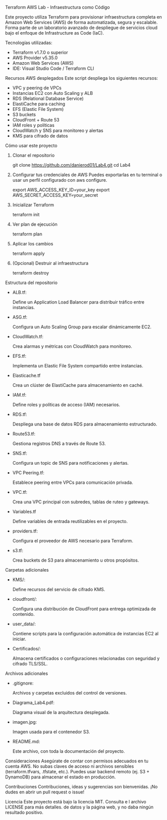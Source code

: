 Terraform AWS Lab - Infraestructura como Código

Este proyecto utiliza Terraform para provisionar infraestructura completa en Amazon Web Services (AWS) de forma automatizada, segura y escalable. Forma parte de un laboratorio avanzado de despliegue de servicios cloud bajo el enfoque de Infrastructure as Code (IaC).

Tecnologías utilizadas:
- Terraform v1.7.0 o superior
- AWS Provider v5.35.0
- Amazon Web Services (AWS)
- IDE: Visual Studio Code / Terraform CLI

Recursos AWS desplegados
Este script despliega los siguientes recursos:
-	VPC y peering de VPCs
-	Instancias EC2 con Auto Scaling y ALB
-	RDS (Relational Database Service)
-	ElastiCache para caching
-	EFS (Elastic File System)
-	S3 buckets
-	CloudFront + Route 53
-	IAM roles y políticas
-	CloudWatch y SNS para monitoreo y alertas
-	KMS para cifrado de datos

Cómo usar este proyecto
1.	Clonar el repositorio

	git clone https://github.com/danierod01/Lab4.git
	cd Lab4

2.	Configurar tus credenciales de AWS
Puedes exportarlas en tu terminal o usar un perfil configurado con aws configure.

	export AWS_ACCESS_KEY_ID=your_key
	export AWS_SECRET_ACCESS_KEY=your_secret

3.	Inicializar Terraform

	terraform init

4.	Ver plan de ejecución

	terraform plan

5.	Aplicar los cambios

	terraform apply

6.	(Opcional) Destruir al infraestructura

	terraform destroy


Estructura del repositorio


- ALB.tf: 

	Define un Application Load Balancer para distribuir tráfico entre instancias.

- ASG.tf:

	Configura un Auto Scaling Group para escalar dinámicamente EC2.

- CloudWatch.tf:

	Crea alarmas y métricas con CloudWatch para monitoreo.

- EFS.tf:

	Implementa un Elastic File System compartido entre instancias.

- Elasticache.tf

	Crea un clúster de ElastiCache para almacenamiento en caché.

- IAM.tf:

	Define roles y políticas de acceso (IAM) necesarios.

- RDS.tf:

	Despliega una base de datos RDS para almacenamiento estructurado.

- Route53.tf:

	Gestiona registros DNS a través de Route 53.

- SNS.tf:

	Configura un topic de SNS para notificaciones y alertas.

- VPC Peering.tf:

	Establece peering entre VPCs para comunicación privada.

- VPC.tf:

	Crea una VPC principal con subredes, tablas de ruteo y gateways.

- Variables.tf

	Define variables de entrada reutilizables en el proyecto.

- providers.tf:

	Configura el proveedor de AWS necesario para Terraform.

- s3.tf:

	Crea buckets de S3 para almacenamiento u otros propósitos.

Carpetas adicionales

- KMS/:

  	Define recursos del servicio de cifrado KMS.
  
- cloudfront/:

  	Configura una distribución de CloudFront para entrega optimizada de contenido.
  
- user_data/:

  	Contiene scripts para la configuración automática de instancias EC2 al iniciar.
  
- Certificados/:

  	Almacena certificados o configuraciones relacionadas con seguridad y cifrado TLS/SSL.
  

Archivos adicionales

- .gitignore:

  	Archivos y carpetas excluidos del control de versiones.
  
- Diagrama_Lab4.pdf:

  	Diagrama visual de la arquitectura desplegada.
  
- imagen.jpg:

  	Imagen usada para el contenedor S3.
  
- README.md:

  	Este archivo, con toda la documentación del proyecto.

Consideraciones
Asegúrate de contar con permisos adecuados en tu cuenta AWS.
No subas claves de acceso ni archivos sensibles (terraform.tfvars, .tfstate, etc.).
Puedes usar backend remoto (ej. S3 + DynamoDB) para almacenar el estado en producción.
	
Contribuciones
Contribuciones, ideas y sugerencias son bienvenidas. ¡No dudes en abrir un pull request o issue!

Licencia
Este proyecto está bajo la licencia MIT. Consulta e	l archivo LICENSE para más detalles.
de datos y la página web, y no daba ningún resultado positivo.



